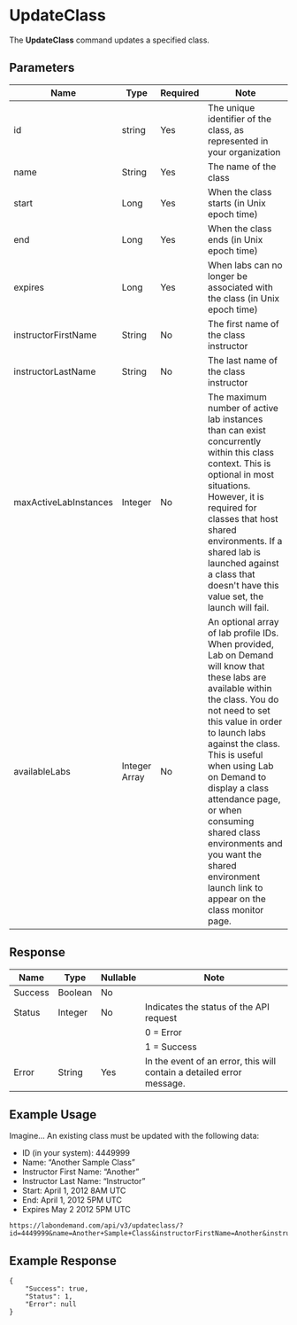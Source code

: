 # UpdateClass

The **UpdateClass** command updates a specified class.

## Parameters

|Name|Type|Required|Note|
|--- |--- |--- |--- |
|id|string|Yes|The unique identifier of the class, as represented in your organization|
|name|String|Yes|The name of the class|
|start|Long|Yes|When the class starts (in Unix epoch time)|
|end|Long|Yes|When the class ends (in Unix epoch time)|
|expires|Long|Yes|When labs can no longer be associated with the class (in Unix epoch time)|
|instructorFirstName|String|No|The first name of the class instructor|
|instructorLastName|String|No|The last name of the class instructor|
|maxActiveLabInstances|Integer|No|The maximum number of active lab instances than can exist concurrently within this class context. This is optional in most situations. However, it is required for classes that host shared environments. If a shared lab is launched against a class that doesn't have this value set, the launch will fail.|
|availableLabs|Integer Array|No|An optional array of lab profile IDs. When provided, Lab on Demand will know that these labs are available within the class. You do not need to set this value in order to launch labs against the class. This is useful when using Lab on Demand to display a class attendance page, or when consuming shared class environments and you want the shared environment launch link to appear on the class monitor page.

## Response

|Name|Type|Nullable|Note|
|--- |--- |--- |--- |
|Success|Boolean|No|
|Status|Integer|No|Indicates the status of the API request
||||0 = Error
||||1 = Success|
|Error|String|Yes|In the event of an error, this will contain a detailed error message.|

## Example Usage
Imagine… An existing class must be updated with the following data:

- ID (in your system): 4449999
- Name: “Another Sample Class”
- Instructor First Name: “Another”
- Instructor Last Name: “Instructor”
- Start: April 1, 2012 8AM UTC
- End: April 1, 2012 5PM UTC
- Expires May 2 2012 5PM UTC

```
https://labondemand.com/api/v3/updateclass/?id=4449999&name=Another+Sample+Class&instructorFirstName=Another&instructorLastName=Instructor&start=1333267200&end=1333299600&expires=1335978000
```

## Example Response

```linenums
{
    "Success": true,
    "Status": 1,
    "Error": null
}
```